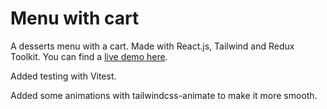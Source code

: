 # Menu with cart

A desserts menu with a cart. Made with React.js, Tailwind and Redux Toolkit. You can find a [live demo here](https://menu-with-cart.netlify.app/).

Added testing with Vitest.

Added some animations with tailwindcss-animate to make it more smooth.
